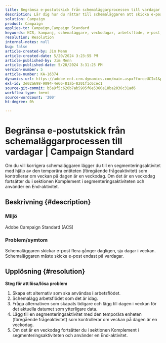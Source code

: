 ```yaml
---
title: Begränsa e-postutskick från schemaläggarprocessen till vardagar | Campaign Standard
description: Lär dig hur du rättar till schemaläggaren att skicka e-postmeddelanden flera gånger dagligen, sju dagar i veckan.
solution: Campaign
product: Campaign
applies-to: Campaign,Campaign Standard
keywords: KCS, kampanj, schemaläggare, veckodagar, arbetsflöde, e-post, ACS, Adobe Campaign Standard, felsökning
resolution: Resolution
internal-notes: null
bug: false
article-created-by: Jim Menn
article-created-date: 5/20/2024 3:23:55 PM
article-published-by: Jim Menn
article-published-date: 5/20/2024 3:31:25 PM
version-number: 5
article-number: KA-16374
dynamics-url: https://adobe-ent.crm.dynamics.com/main.aspx?forceUCI=1&pagetype=entityrecord&etn=knowledgearticle&id=508fa9f5-bc16-ef11-9f8a-6045bd006268
exl-id: 3e02a698-9094-4e66-81ab-8201f1c6cec1
source-git-commit: b5a9f5c620b7ab5905f6e5360e18ba2036c31ad6
workflow-type: tm+mt
source-wordcount: '200'
ht-degree: 0%

---
```


# Begränsa e-postutskick från schemaläggarprocessen till vardagar | Campaign Standard


Om du vill korrigera schemaläggaren lägger du till en segmenteringsaktivitet med hjälp av den temporära entiteten (föregående frågeaktivitet) som kontrollerar om veckan på dagen är en veckodag. Om det är en veckodag fortsätter du i sektionen Komplement i segmenteringsaktiviteten och använder en End-aktivitet.

## Beskrivning {#description}


### <b>Miljö</b>

Adobe Campaign Standard (ACS)



### <b>Problem/symtom</b>

Schemaläggaren skickar e-post flera gånger dagligen, sju dagar i veckan. Schemaläggaren måste skicka e-post endast på vardagar.


## Upplösning {#resolution}

<b>Steg för att lösa/lösa problem</b>
1. Skapa ett alternativ som ska användas i arbetsflödet.
2. Schemalägg arbetsflödet som det är idag.
3. Fråga alternativen som skapats tidigare och lägg till dagen i veckan för det aktuella datumet som ytterligare data.
4. Lägg till en segmenteringsaktivitet med den temporära enheten (föregående frågeaktivitet) som kontrollerar om veckan på dagen är en veckodag.
5. Om det är en veckodag fortsätter du i sektionen Komplement i segmenteringsaktiviteten och använder en End-aktivitet.
